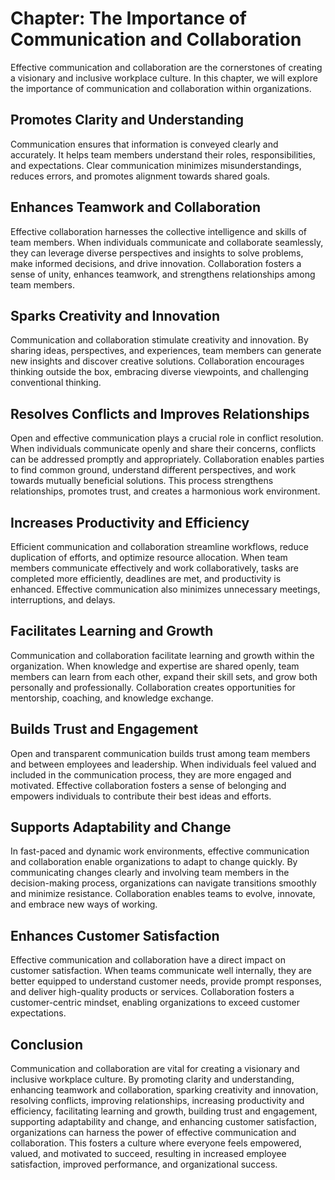 Chapter: The Importance of Communication and Collaboration
==========================================================

Effective communication and collaboration are the cornerstones of creating a visionary and inclusive workplace culture. In this chapter, we will explore the importance of communication and collaboration within organizations.

Promotes Clarity and Understanding
----------------------------------

Communication ensures that information is conveyed clearly and accurately. It helps team members understand their roles, responsibilities, and expectations. Clear communication minimizes misunderstandings, reduces errors, and promotes alignment towards shared goals.

Enhances Teamwork and Collaboration
-----------------------------------

Effective collaboration harnesses the collective intelligence and skills of team members. When individuals communicate and collaborate seamlessly, they can leverage diverse perspectives and insights to solve problems, make informed decisions, and drive innovation. Collaboration fosters a sense of unity, enhances teamwork, and strengthens relationships among team members.

Sparks Creativity and Innovation
--------------------------------

Communication and collaboration stimulate creativity and innovation. By sharing ideas, perspectives, and experiences, team members can generate new insights and discover creative solutions. Collaboration encourages thinking outside the box, embracing diverse viewpoints, and challenging conventional thinking.

Resolves Conflicts and Improves Relationships
---------------------------------------------

Open and effective communication plays a crucial role in conflict resolution. When individuals communicate openly and share their concerns, conflicts can be addressed promptly and appropriately. Collaboration enables parties to find common ground, understand different perspectives, and work towards mutually beneficial solutions. This process strengthens relationships, promotes trust, and creates a harmonious work environment.

Increases Productivity and Efficiency
-------------------------------------

Efficient communication and collaboration streamline workflows, reduce duplication of efforts, and optimize resource allocation. When team members communicate effectively and work collaboratively, tasks are completed more efficiently, deadlines are met, and productivity is enhanced. Effective communication also minimizes unnecessary meetings, interruptions, and delays.

Facilitates Learning and Growth
-------------------------------

Communication and collaboration facilitate learning and growth within the organization. When knowledge and expertise are shared openly, team members can learn from each other, expand their skill sets, and grow both personally and professionally. Collaboration creates opportunities for mentorship, coaching, and knowledge exchange.

Builds Trust and Engagement
---------------------------

Open and transparent communication builds trust among team members and between employees and leadership. When individuals feel valued and included in the communication process, they are more engaged and motivated. Effective collaboration fosters a sense of belonging and empowers individuals to contribute their best ideas and efforts.

Supports Adaptability and Change
--------------------------------

In fast-paced and dynamic work environments, effective communication and collaboration enable organizations to adapt to change quickly. By communicating changes clearly and involving team members in the decision-making process, organizations can navigate transitions smoothly and minimize resistance. Collaboration enables teams to evolve, innovate, and embrace new ways of working.

Enhances Customer Satisfaction
------------------------------

Effective communication and collaboration have a direct impact on customer satisfaction. When teams communicate well internally, they are better equipped to understand customer needs, provide prompt responses, and deliver high-quality products or services. Collaboration fosters a customer-centric mindset, enabling organizations to exceed customer expectations.

Conclusion
----------

Communication and collaboration are vital for creating a visionary and inclusive workplace culture. By promoting clarity and understanding, enhancing teamwork and collaboration, sparking creativity and innovation, resolving conflicts, improving relationships, increasing productivity and efficiency, facilitating learning and growth, building trust and engagement, supporting adaptability and change, and enhancing customer satisfaction, organizations can harness the power of effective communication and collaboration. This fosters a culture where everyone feels empowered, valued, and motivated to succeed, resulting in increased employee satisfaction, improved performance, and organizational success.
